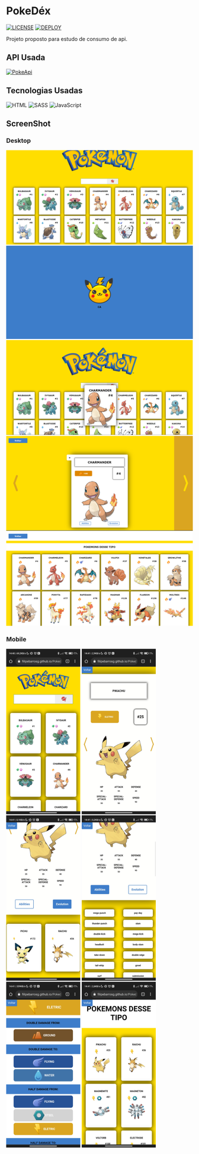 # PokeDéx
[![LICENSE](https://img.shields.io/github/license/filipebarrosg/Pokedex)](https://github.com/Filipebarrosg/Pokedex/blob/main/LICENSE)
[![DEPLOY](https://img.shields.io/github/deployments/filipebarrosg/pokedex/github-pages)](https://filipebarrosg.github.io/Pokedex/)

Projeto proposto para estudo de consumo de api.

## API Usada
[![PokeApi](https://avatars.githubusercontent.com/u/64151210?v=4)](https://pokeapi.co/)

  
## Tecnologias Usadas

![HTML](https://img.shields.io/badge/HTML5-E34F26?style=for-the-badge&logo=html5&logoColor=white)
![SASS](https://img.shields.io/badge/Sass-CC6699?style=for-the-badge&logo=sass&logoColor=white)
![JavaScript](https://img.shields.io/badge/JavaScript-323330?style=for-the-badge&logo=javascript&logoColor=F7DF1E)

## ScreenShot

### Desktop

<img src="https://github.com/Filipebarrosg/assents/blob/main/Pokedex/Desktop%20(1).png">
<img src="https://github.com/Filipebarrosg/assents/blob/main/Pokedex/Desktop%20(2).png">
<img src="https://github.com/Filipebarrosg/assents/blob/main/Pokedex/Desktop%20(3).png">
<img src="https://github.com/Filipebarrosg/assents/blob/main/Pokedex/Desktop%20(4).png">
<img src="https://github.com/Filipebarrosg/assents/blob/main/Pokedex/Desktop%20(5).png">

### Mobile

<img src="https://github.com/Filipebarrosg/assents/blob/main/Pokedex/Mobile%20(1).jpg" width="200px"> <img src="https://github.com/Filipebarrosg/assents/blob/main/Pokedex/Mobile%20(2).jpg" width="200px"> <img src="https://github.com/Filipebarrosg/assents/blob/main/Pokedex/Mobile%20(3).jpg" width="200px"> <img src="https://github.com/Filipebarrosg/assents/blob/main/Pokedex/Mobile%20(4).jpg" width="200px"> <img src="https://github.com/Filipebarrosg/assents/blob/main/Pokedex/Mobile%20(5).jpg" width="200px"> <img src="https://github.com/Filipebarrosg/assents/blob/main/Pokedex/Mobile%20(6).jpg" width="200px">

